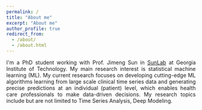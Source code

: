 ```yaml
---
permalink: /
title: "About me"
excerpt: "About me"
author_profile: true
redirect_from: 
  - /about/
  - /about.html
---
```




<p style='text-align: justify;'>I'm a PhD student working with Prof. Jimeng Sun in <a href="http://www.sunlab.org/">SunLab</a> at Georgia Institute of Technology. My main research interest is statistical machine learning (ML). My current research focuses on developing cutting-edge ML algorithms learning from large scale clinical time series data and generating precise predictions at an individual (patient) level, which enables health care professionals to make data-driven decisions. My research topics include but are not limited to Time Series Analysis, Deep Modeling.
</p>


